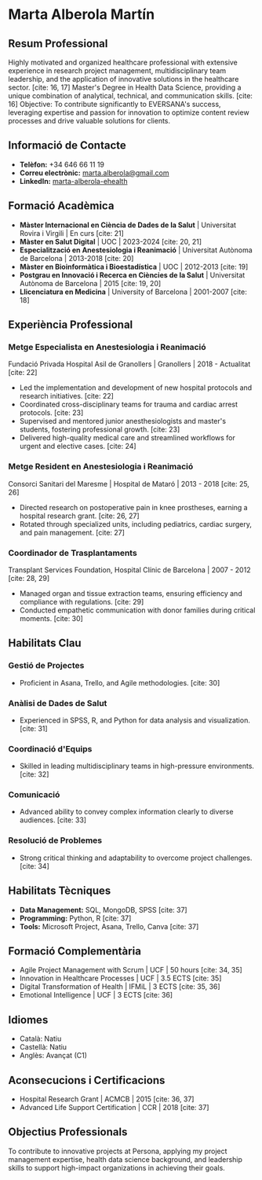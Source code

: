# Marta Alberola Martín

## Resum Professional

Highly motivated and organized healthcare professional with extensive experience in research project management, multidisciplinary team leadership, and the application of innovative solutions in the healthcare sector. [cite: 16, 17] Master's Degree in Health Data Science, providing a unique combination of analytical, technical, and communication skills. [cite: 16] Objective: To contribute significantly to EVERSANA's success, leveraging expertise and passion for innovation to optimize content review processes and drive valuable solutions for clients.

## Informació de Contacte

* **Telèfon:** +34 646 66 11 19
* **Correu electrònic:** [marta.alberola@gmail.com](mailto:marta.alberola@gmail.com)
* **LinkedIn:** [marta-alberola-ehealth](https://www.linkedin.com/in/marta-alberola-ehealth/)

## Formació Acadèmica

* **Màster Internacional en Ciència de Dades de la Salut** | Universitat Rovira i Virgili | En curs [cite: 21]
* **Màster en Salut Digital** | UOC | 2023-2024 [cite: 20, 21]
* **Especialització en Anestesiologia i Reanimació** | Universitat Autònoma de Barcelona | 2013-2018 [cite: 20]
* **Màster en Bioinformàtica i Bioestadística** | UOC | 2012-2013 [cite: 19]
* **Postgrau en Innovació i Recerca en Ciències de la Salut** | Universitat Autònoma de Barcelona | 2015 [cite: 19, 20]
* **Llicenciatura en Medicina** | University of Barcelona | 2001-2007 [cite: 18]

## Experiència Professional

### Metge Especialista en Anestesiologia i Reanimació

Fundació Privada Hospital Asil de Granollers | Granollers | 2018 - Actualitat [cite: 22]

* Led the implementation and development of new hospital protocols and research initiatives. [cite: 22]
* Coordinated cross-disciplinary teams for trauma and cardiac arrest protocols. [cite: 23]
* Supervised and mentored junior anesthesiologists and master's students, fostering professional growth. [cite: 23]
* Delivered high-quality medical care and streamlined workflows for urgent and elective cases. [cite: 24]

### Metge Resident en Anestesiologia i Reanimació

Consorci Sanitari del Maresme | Hospital de Mataró | 2013 - 2018 [cite: 25, 26]

* Directed research on postoperative pain in knee prostheses, earning a hospital research grant. [cite: 26, 27]
* Rotated through specialized units, including pediatrics, cardiac surgery, and pain management. [cite: 27]

### Coordinador de Trasplantaments

Transplant Services Foundation, Hospital Clínic de Barcelona | 2007 - 2012 [cite: 28, 29]

* Managed organ and tissue extraction teams, ensuring efficiency and compliance with regulations. [cite: 29]
* Conducted empathetic communication with donor families during critical moments. [cite: 30]

## Habilitats Clau

### Gestió de Projectes

* Proficient in Asana, Trello, and Agile methodologies. [cite: 30]

### Anàlisi de Dades de Salut

* Experienced in SPSS, R, and Python for data analysis and visualization. [cite: 31]

### Coordinació d'Equips

* Skilled in leading multidisciplinary teams in high-pressure environments. [cite: 32]

### Comunicació

* Advanced ability to convey complex information clearly to diverse audiences. [cite: 33]

### Resolució de Problemes

* Strong critical thinking and adaptability to overcome project challenges. [cite: 34]

## Habilitats Tècniques

* **Data Management:** SQL, MongoDB, SPSS [cite: 37]
* **Programming:** Python, R [cite: 37]
* **Tools:** Microsoft Project, Asana, Trello, Canva [cite: 37]

## Formació Complementària

* Agile Project Management with Scrum | UCF | 50 hours [cite: 34, 35]
* Innovation in Healthcare Processes | UCF | 3.5 ECTS [cite: 35]
* Digital Transformation of Health | IFMiL | 3 ECTS [cite: 35, 36]
* Emotional Intelligence | UCF | 3 ECTS [cite: 36]

## Idiomes

* Català: Natiu
* Castellà: Natiu
* Anglès: Avançat (C1)

## Aconsecucions i Certificacions

* Hospital Research Grant | ACMCB | 2015 [cite: 36, 37]
* Advanced Life Support Certification | CCR | 2018 [cite: 37]

## Objectius Professionals

To contribute to innovative projects at Persona, applying my project management expertise, health data science background, and leadership skills to support high-impact organizations in achieving their goals.
